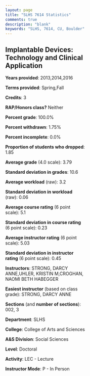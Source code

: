 ```yaml
---
layout: page
title: "SLHS 7614 Statistics"
comments: true
description: "blank"
keywords: "SLHS, 7614, CU, Boulder"
--- 
```

<head>
<script src="https://ajax.googleapis.com/ajax/libs/jquery/2.1.3/jquery.min.js"></script>
<script src="https://dl.dropboxusercontent.com/s/pc42nxpaw1ea4o9/highcharts.js?dl=0"></script>
<!-- <script src="../assets/js/highcharts.js"></script> -->
<style type="text/css">@font-face {
	font-family: "Bebas Neue";
	src: url(https://www.filehosting.org/file/details/544349/BebasNeue%20Regular.otf) format("opentype");
	}
	h1.Bebas { 
		font-family: "Bebas Neue", Verdana, Tahoma;
	}
</style>
</head>
<body>
	<div id="container" style="float: right; width: 45%; height: 88%; margin-left: 2.5%; margin-right: 2.5%;"></div>
	<script language="JavaScript">
		$(document).ready(function() {
		var chart = {type: 'column'};
		var title = {text: 'Grade Distribution'};
		var xAxis = {categories: ['A','B','C','D','F'],crosshair: true};
		var yAxis = {min: 0,title: {text: 'Percentage'}};
		var tooltip = {headerFormat: '<center><b><span style="font-size:20px">{point.key}</span></b></center>',
		               pointFormat: '<td style="padding:0"><b>{point.y:.1f}%</b></td>',
		               footerFormat: '</table>',shared: true,useHTML: true};
		var plotOptions = {column: {pointPadding: 0.0,borderWidth: 0}};  
		var credits = {enabled: false};var series= [{name: 'Percent',data: [84.91,15.09,0.0,0.0,0.0,]}];
		var json = {};
		json.chart = chart;
		json.title = title;
		json.tooltip = tooltip;
		json.xAxis = xAxis;
		json.yAxis = yAxis;  
		json.series = series;
		json.plotOptions = plotOptions;  
		json.credits = credits;
		$('#container').highcharts(json);
	});
	</script>
</body>
			   
## Implantable Devices: Technology and Clinical Application

**Years provided**: 2013,2014,2016

**Terms provided**: Spring,Fall

**Credits**: 3

**RAP/Honors class?** Neither

**Percent grade**: 100.0%

**Percent withdrawn**: 1.75%

**Percent incomplete**: 0.0%

**Proportion of students who dropped**: 1.85

**Average grade** (4.0 scale): 3.79

**Standard deviation in grades**: 10.6

**Average workload** (raw): 3.2

**Standard deviation in workload** (raw): 0.06

**Average course rating** (6 point scale): 5.1

**Standard deviation in course rating** (6 point scale): 0.23

**Average instructor rating** (6 point scale): 5.03

**Standard deviation in instructor rating** (6 point scale): 0.45

**Instructors**: STRONG, DARCY ANNE,UHLER, KRISTIN M,CROGHAN, NAOMI BETH HABEGGER

**Easiest instructor** (based on class grade): STRONG, DARCY ANNE

**Sections** (and **number of sections**): 002, 3

**Department**: SLHS

**College**: College of Arts and Sciences

**A&S Division**: Social Sciences

**Level**: Doctoral

**Activity**: LEC - Lecture

**Instructor Mode**: P  - In Person